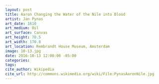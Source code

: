 ```yaml
---
layout: post
title: Aaron Changing the Water of the Nile into Blood
artist: Jan Pynas
art_date: 1610
art_medium: Oil
art_surface: Canvas
art_height: 70.5
art_width: 170.8
art_location: Rembrandt House Museum, Amsterdam
image: 10-13.jpg
date: 2016-10-13 12:00:00 -05:00
categories:
tags:
cite_author: Wikipedia
cite_url: http://commons.wikimedia.org/wiki/File:PynasAaronNile.jpg
---
```

